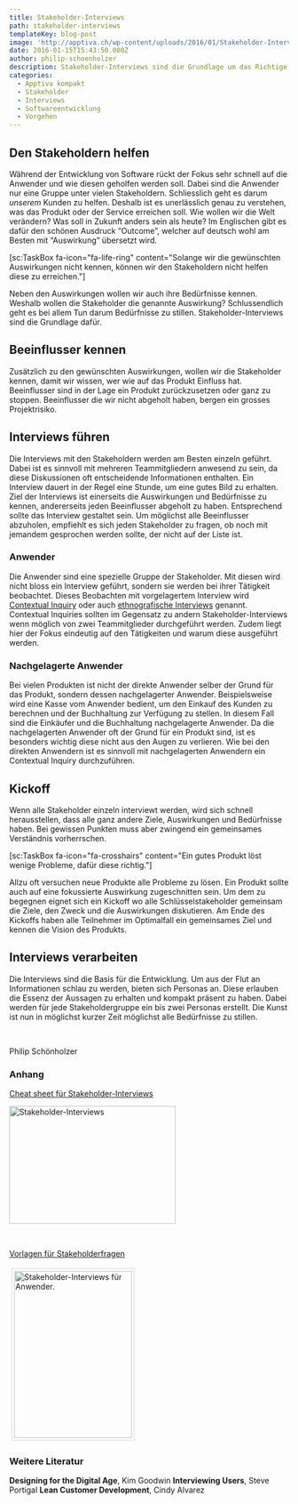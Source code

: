 ```yaml
---
title: Stakeholder-Interviews
path: stakeholder-interviews
templateKey: blog-post
image: 'http://apptiva.ch/wp-content/uploads/2016/01/Stakeholder-Interviews.png'
date: 2016-01-15T15:43:50.000Z
author: philip-schoenholzer
description: Stakeholder-Interviews sind die Grundlage um das Richtige zu tun.
categories:
  - Apptiva kompakt
  - Stakeholder
  - Interviews
  - Softwareentwicklung
  - Vorgehen
---
```


<h2>Den Stakeholdern helfen</h2>
Während der Entwicklung von Software rückt der Fokus sehr schnell auf die Anwender und wie diesen geholfen werden soll. Dabei sind die Anwender nur eine Gruppe unter vielen Stakeholdern. Schliesslich geht es darum <em>unserem</em> Kunden zu helfen.
Deshalb ist es unerlässlich genau zu verstehen, was das Produkt oder der Service erreichen soll. Wie wollen wir die Welt verändern? Was soll in Zukunft anders sein als heute? Im Englischen gibt es dafür den schönen Ausdruck “Outcome”, welcher auf deutsch wohl am Besten mit “Auswirkung” übersetzt wird.

[sc:TaskBox fa-icon="fa-life-ring" content="Solange wir die gewünschten Auswirkungen nicht kennen, können wir den Stakeholdern nicht helfen diese zu erreichen."]

Neben den Auswirkungen wollen wir auch ihre Bedürfnisse kennen. Weshalb wollen die Stakeholder die genannte Auswirkung? Schlussendlich geht es bei allem Tun darum Bedürfnisse zu stillen. Stakeholder-Interviews sind die Grundlage dafür.

<h2>Beeinflusser kennen</h2>
Zusätzlich zu den gewünschten Auswirkungen, wollen wir die Stakeholder kennen, damit wir wissen, wer wie auf das Produkt Einfluss hat. Beeinflusser sind in der Lage ein Produkt zurückzusetzen oder ganz zu stoppen. Beeinflusser die wir nicht abgeholt haben, bergen ein grosses Projektrisiko.
<h2>Interviews führen</h2>
Die Interviews mit den Stakeholdern werden am Besten einzeln geführt. Dabei ist es sinnvoll mit mehreren Teammitgliedern anwesend zu sein, da diese Diskussionen oft entscheidende Informationen enthalten. Ein Interview dauert in der Regel eine Stunde, um eine gutes Bild zu erhalten.
Ziel der Interviews ist einerseits die Auswirkungen und Bedürfnisse zu kennen, andererseits jeden Beeinflusser abgeholt zu haben. Entsprechend sollte das Interview gestaltet sein. Um möglichst alle Beeinflusser abzuholen, empfiehlt es sich jeden Stakeholder zu fragen, ob noch mit jemandem gesprochen werden sollte, der nicht auf der Liste ist.
<h3>Anwender</h3>
Die Anwender sind eine spezielle Gruppe der Stakeholder. Mit diesen wird nicht bloss ein Interview geführt, sondern sie werden bei ihrer Tätigkeit beobachtet. Dieses Beobachten mit vorgelagertem Interview wird <a href="https://en.wikipedia.org/wiki/Contextual_inquiry" target="_blank">Contextual Inquiry</a> oder auch <a href="https://de.wikipedia.org/wiki/Ethnographisches_Interview" target="_blank">ethnografische Interviews</a> genannt. Contextual Inquiries sollten im Gegensatz zu andern Stakeholder-Interviews wenn möglich von zwei Teammitglieder durchgeführt werden. Zudem liegt hier der Fokus eindeutig auf den Tätigkeiten und warum diese ausgeführt werden.
<h3>Nachgelagerte Anwender</h3>
Bei vielen Produkten ist nicht der direkte Anwender selber der Grund für das Produkt, sondern dessen nachgelagerter Anwender. Beispielsweise wird eine Kasse vom Anwender bedient, um den Einkauf des Kunden zu berechnen und der Buchhaltung zur Verfügung zu stellen. In diesem Fall sind die Einkäufer und die Buchhaltung nachgelagerte Anwender.
Da die nachgelagerten Anwender oft der Grund für ein Produkt sind, ist es besonders wichtig diese nicht aus den Augen zu verlieren. Wie bei den direkten Anwendern ist es sinnvoll mit nachgelagerten Anwendern ein Contextual Inquiry durchzuführen.
<h3></h3>
<h2>Kickoff</h2>
Wenn alle Stakeholder einzeln interviewt werden, wird sich schnell herausstellen, dass alle ganz andere Ziele, Auswirkungen und Bedürfnisse haben. Bei gewissen Punkten muss aber zwingend ein gemeinsames Verständnis vorherrschen.

[sc:TaskBox fa-icon="fa-crosshairs" content="Ein gutes Produkt löst wenige Probleme, dafür diese richtig."]

Allzu oft versuchen neue Produkte alle Probleme zu lösen. Ein Produkt sollte auch auf eine fokussierte Auswirkung zugeschnitten sein.
Um dem zu begegnen eignet sich ein Kickoff wo alle Schlüsselstakeholder gemeinsam die Ziele, den Zweck und die Auswirkungen diskutieren. Am Ende des Kickoffs haben alle Teilnehmer im Optimalfall ein gemeinsames Ziel und kennen die Vision des Produkts.

<h2>Interviews verarbeiten</h2>
Die Interviews sind die Basis für die Entwicklung. Um aus der Flut an Informationen schlau zu werden, bieten sich Personas an. Diese erlauben die Essenz der Aussagen zu erhalten und kompakt präsent zu haben. Dabei werden für jede Stakeholdergruppe ein bis zwei Personas erstellt. Die Kunst ist nun in möglichst kurzer Zeit möglichst alle Bedürfnisse zu stillen.

&nbsp;

Philip Schönholzer

<h3>Anhang</h3>
<a href="http://apptiva.ch/wp-content/uploads/2016/01/Stakeholder-Interviews.pdf" rel="" target="_blank">Cheat sheet für Stakeholder-Interviews</a>

<a href="http://apptiva.ch/wp-content/uploads/2016/01/Stakeholder-Interviews.pdf" target="_blank"><img src="http://apptiva.ch/wp-content/uploads/2016/01/Stakeholder-Interviews-300x212.png" alt="Stakeholder-Interviews" width="300" height="212" class="alignnone wp-image-1550 size-medium" /></a>

&nbsp;

<a href="https://github.com/ApptivaAG/kompakt-stakeholder-interview" target="_blank">Vorlagen für Stakeholderfragen</a>

<a href="https://github.com/ApptivaAG/kompakt-stakeholder-interview" target="_blank"><img src="http://apptiva.ch/wp-content/uploads/2016/01/anwender-212x300.png" alt="Stakeholder-Interviews für Anwender." width="212" height="300" class="alignnone wp-image-1551 size-medium" style="border: 3px solid #eeeeee; padding: 3px; margin: 3px;" /></a>

<h3>Weitere Literatur</h3>
<strong>Designing for the Digital Age</strong>, Kim Goodwin
<strong>Interviewing Users</strong>, Steve Portigal
<strong>Lean Customer Development</strong>, Cindy Alvarez
